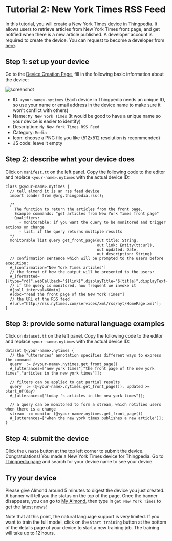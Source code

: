 # Tutorial 2: New York Times RSS Feed 

In this tutorial, you will create a New York Times device in Thingpedia.
It allows users to retrieve articles from New York Times front page, and get notified when 
there is a new article published.
A developer account is required to create the device. 
You can request to become a developer from [here](/user/request-developer). 

## Step 1: set up your device
Go to the [Device Creation Page](/thingpedia/upload/create), fill in the following basic information 
about the device:

![screenshot](/images/docs/metadata_page.png)

- ID: `<your-name>.nytimes` (Each device in Thingpedia needs an unique ID, so use your name or email address 
in the device name to make sure it won't conflict with others)
- Name: `My New York Times` (It would be good to have a unique name so your device is easier to identify)
- Description: `My New York Times RSS Feed`
- Category: `Media`
- Icon: choose a PNG file you like (512x512 resolution is recommended)
- JS code: leave it empty

## Step 2: describe what your device does
Click on `manifest.tt` on the left panel. 
Copy the following code to the editor and replace `<your-name>.nytimes` with the 
actual device ID:
```tt
class @<your-name>.nytimes {
  // tell almond it is an rss feed device
  import loader from @org.thingpedia.rss(); 

  /* 
    The function to return the articles from the front page.
    Example commands: "get articles from New York Times front page"
    Qualifiers: 
      - monitorable: if you want the query to be monitored and trigger actions on change
      - list: if the query returns multiple results  
  */
  monitorable list query get_front_page(out title: String,
                                        out link: Entity(tt:url),
                                        out updated: Date,
                                        out description: String)
  // confirmation sentence which will be prompted to the users before execution:
  #_[confirmation="New York Times articles"] 
  // the format of how the output will be presented to the users: 
  #_[formatted=[{type="rdl",webCallback="${link}",displayTitle="${title}",displayText="${description}"}]] 
  // if the query is monitored, how frequent we invoke it
  #[poll_interval=60min] 
  #[doc="read the front page of the New York Times"]
  // the URL of the RSS feed
  #[url="http://rss.nytimes.com/services/xml/rss/nyt/HomePage.xml"];
}
```

## Step 3: provide some natural language examples
Click on `dataset.tt` on the left panel. 
Copy the following code to the editor and replace `<your-name>.nytimes` with the 
actual device ID:
```tt
dataset @<your-name>.nytimes {
  // the "utterances" annotation specifies different ways to express the command
  query  := @<your-name>.nytimes.get_front_page()
  #_[utterances=["new york times","the front page of the new york times","articles in the new york times"]];
    
  // filters can be applied to get partial results
  query  := (@<your-name>.nytimes.get_front_page()), updated >= start_of(day)
  #_[utterances=["today 's articles in the new york times"]];
    
  // a query can be monitored to form a stream, which notifies users when there is a change
  stream  := monitor (@<your-name>.nytimes.get_front_page())
  #_[utterances=["when the new york times publishes a new article"]];
}
```

## Step 4: submit the device
Click the `Create` button at the top left corner to submit the device. 
Congratulations! You made a New York Times device for Thingpedia. 
Go to [Thingpedia page](/thingpedia) and search for your device name to see your device.

## Try your device
Please give Almond around 5 minutes to digest the device you just created.
A banner will tell you the status on the top of the page. 
Once the banner disappears,
you can go to [My Almond](/me), then type in `get New York Times` to get the latest news!

Note that at this point, the natural language support is very limited. 
If you want to train the full model, click on the `Start training` button at the bottom 
of the details page of your device to start a new training job. The training will take up to 12 hours.
